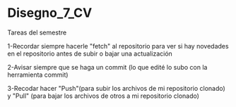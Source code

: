 # Disegno_7_CV
Tareas del semestre  

1-Recordar siempre hacerle "fetch" al repositorio para ver si hay novedades en el repositorio antes de subir o bajar una actualización 

2-Avisar siempre que se haga un commit (lo que edité lo subo con la herramienta commit)  

3-Recodar hacer "Push"(para subir los archivos de mi repositorio clonado) y "Pull" (para bajar los archivos de otros a mi repositorio clonado)

